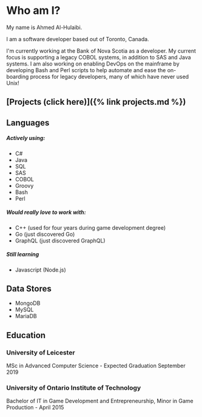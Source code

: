 # Who am I?
My name is Ahmed Al-Hulaibi. 

I am a software developer based out of Toronto, Canada.

I'm currently working at the Bank of Nova Scotia as a developer. My current focus is supporting a legacy COBOL systems, in addition to SAS and Java systems. I am also working on enabling DevOps on the mainframe by developing Bash and Perl scripts to help automate and ease the on-boarding process for legacy developers, many of which have never used Unix!

## [Projects (click here)]({% link projects.md %})

## Languages
##### Actively using:
- C#
- Java
- SQL
- SAS
- COBOL
- Groovy
- Bash
- Perl

##### Would really love to work with:
- C++ (used for four years during game development degree)
- Go (just discovered Go)
- GraphQL (just discovered GraphQL)

##### Still learning
- Javascript (Node.js)

## Data Stores
- MongoDB
- MySQL
- MariaDB

## Education
### University of Leicester
MSc in Advanced Computer Science - Expected Graduation September 2019

### University of Ontario Institute of Technology
Bachelor of IT in Game Development and Entrepreneurship, Minor in Game Production - April 2015